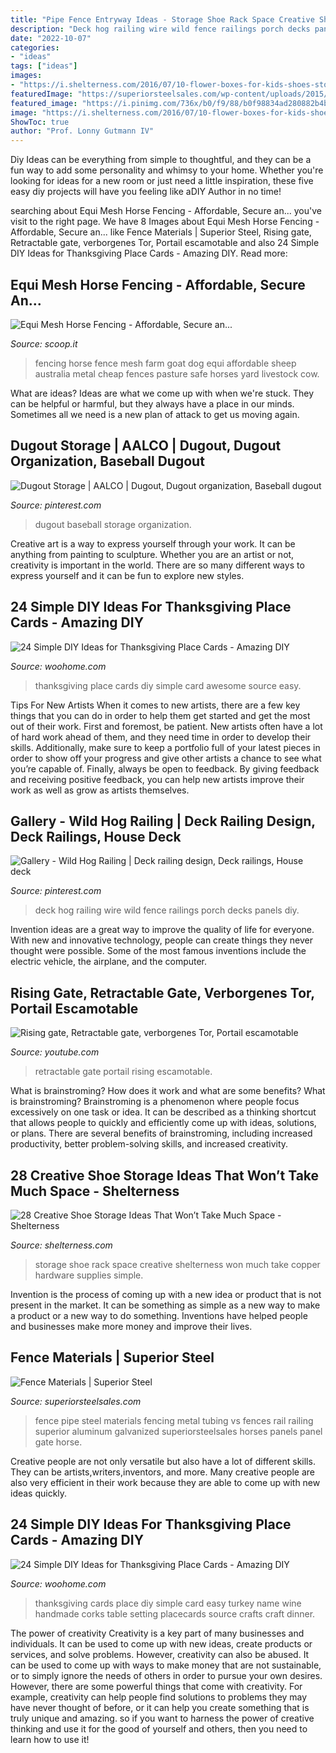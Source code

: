```yaml
---
title: "Pipe Fence Entryway Ideas - Storage Shoe Rack Space Creative Shelterness Won Much Take Copper Hardware Supplies Simple"
description: "Deck hog railing wire wild fence railings porch decks panels diy"
date: "2022-10-07"
categories:
- "ideas"
tags: ["ideas"]
images:
- "https://i.shelterness.com/2016/07/10-flower-boxes-for-kids-shoes-storage.jpg"
featuredImage: "https://superiorsteelsales.com/wp-content/uploads/2015/11/Pipe-Fence-1.jpg"
featured_image: "https://i.pinimg.com/736x/b0/f9/88/b0f98834ad280882b4ba9252237e3db7--new-deck-fencing.jpg"
image: "https://i.shelterness.com/2016/07/10-flower-boxes-for-kids-shoes-storage.jpg"
ShowToc: true
author: "Prof. Lonny Gutmann IV"
---
```



Diy Ideas can be everything from simple to thoughtful, and they can be a fun way to add some personality and whimsy to your home. Whether you're looking for ideas for a new room or just need a little inspiration, these five easy diy projects will have you feeling like aDIY Author in no time!

	

		
searching about Equi Mesh Horse Fencing - Affordable, Secure an... you've visit to the right page. We have 8 Images about Equi Mesh Horse Fencing - Affordable, Secure an... like Fence Materials | Superior Steel, Rising gate, Retractable gate, verborgenes Tor, Portail escamotable and also 24 Simple DIY Ideas for Thanksgiving Place Cards - Amazing DIY. Read more:
		
    
## Equi Mesh Horse Fencing - Affordable, Secure An...

<img loading=lazy src="https://img.scoop.it/nQuHa7ZnyHKtm9jaxCbql4XXXL4j3HpexhjNOf_P3YmryPKwJ94QGRtDb3Sbc6KY" onerror="this.onerror=null;this.src='https://tse4.mm.bing.net/th?id=OIP.41XZn0NzgWv2s-lJn3wHpwHaE8&amp;pid=15.1';" alt="Equi Mesh Horse Fencing - Affordable, Secure an...">

_Source: scoop.it_

>fencing horse fence mesh farm goat dog equi affordable sheep australia metal cheap fences pasture safe horses yard livestock cow. 

	

What are ideas?
Ideas are what we come up with when we're stuck. They can be helpful or harmful, but they always have a place in our minds. Sometimes all we need is a new plan of attack to get us moving again.

    
## Dugout Storage | AALCO | Dugout, Dugout Organization, Baseball Dugout

<img loading=lazy src="https://i.pinimg.com/736x/b7/15/71/b71571b74ab736ae733de345905bfcf9.jpg" onerror="this.onerror=null;this.src='https://tse1.mm.bing.net/th?id=OIP.-X-zH-2VgXdins_VbRn2BgHaDn&amp;pid=15.1';" alt="Dugout Storage | AALCO | Dugout, Dugout organization, Baseball dugout">

_Source: pinterest.com_

>dugout baseball storage organization. 

	

Creative art is a way to express yourself through your work. It can be anything from painting to sculpture. Whether you are an artist or not, creativity is important in the world. There are so many different ways to express yourself and it can be fun to explore new styles.

    
## 24 Simple DIY Ideas For Thanksgiving Place Cards - Amazing DIY

<img loading=lazy src="http://www.woohome.com/wp-content/uploads/2013/11/DIY-Thanksgiving-Place-Cards-7.jpg" onerror="this.onerror=null;this.src='https://tse4.mm.bing.net/th?id=OIP.YRSTigP2Y_aFhPNcm33yggHaLH&amp;pid=15.1';" alt="24 Simple DIY Ideas for Thanksgiving Place Cards - Amazing DIY">

_Source: woohome.com_

>thanksgiving place cards diy simple card awesome source easy. 

	

Tips For New Artists
When it comes to new artists, there are a few key things that you can do in order to help them get started and get the most out of their work. First and foremost, be patient. New artists often have a lot of hard work ahead of them, and they need time in order to develop their skills. Additionally, make sure to keep a portfolio full of your latest pieces in order to show off your progress and give other artists a chance to see what you’re capable of. Finally, always be open to feedback. By giving feedback and receiving positive feedback, you can help new artists improve their work as well as grow as artists themselves.

    
## Gallery - Wild Hog Railing | Deck Railing Design, Deck Railings, House Deck

<img loading=lazy src="https://i.pinimg.com/736x/b0/f9/88/b0f98834ad280882b4ba9252237e3db7--new-deck-fencing.jpg" onerror="this.onerror=null;this.src='https://tse2.mm.bing.net/th?id=OIP.EdvRJSOS_Woq6XkCpRhzSQHaFj&amp;pid=15.1';" alt="Gallery - Wild Hog Railing | Deck railing design, Deck railings, House deck">

_Source: pinterest.com_

>deck hog railing wire wild fence railings porch decks panels diy. 

	

Invention ideas are a great way to improve the quality of life for everyone. With new and innovative technology, people can create things they never thought were possible. Some of the most famous inventions include the electric vehicle, the airplane, and the computer.

    
## Rising Gate, Retractable Gate, Verborgenes Tor, Portail Escamotable

<img loading=lazy src="https://i.ytimg.com/vi/QfofRvxd3X0/maxresdefault.jpg" onerror="this.onerror=null;this.src='https://tse3.mm.bing.net/th?id=OIP.YmaPMCN82NLTbqn22xelNgHaEK&amp;pid=15.1';" alt="Rising gate, Retractable gate, verborgenes Tor, Portail escamotable">

_Source: youtube.com_

>retractable gate portail rising escamotable. 

	

What is brainstroming? How does it work and what are some benefits?
What is brainstroming? Brainstroming is a phenomenon where people focus excessively on one task or idea. It can be described as a thinking shortcut that allows people to quickly and efficiently come up with ideas, solutions, or plans. There are several benefits of brainstroming, including increased productivity, better problem-solving skills, and increased creativity.

    
## 28 Creative Shoe Storage Ideas That Won’t Take Much Space - Shelterness

<img loading=lazy src="https://i.shelterness.com/2016/07/10-flower-boxes-for-kids-shoes-storage.jpg" onerror="this.onerror=null;this.src='https://tse3.mm.bing.net/th?id=OIP.572J3MSMzIfz7hX_0_DhwQHaJ4&amp;pid=15.1';" alt="28 Creative Shoe Storage Ideas That Won’t Take Much Space - Shelterness">

_Source: shelterness.com_

>storage shoe rack space creative shelterness won much take copper hardware supplies simple. 

	

Invention is the process of coming up with a new idea or product that is not present in the market. It can be something as simple as a new way to make a product or a new way to do something. Inventions have helped people and businesses make more money and improve their lives.

    
## Fence Materials | Superior Steel

<img loading=lazy src="https://superiorsteelsales.com/wp-content/uploads/2015/11/Pipe-Fence-1.jpg" onerror="this.onerror=null;this.src='https://tse2.mm.bing.net/th?id=OIP.IIxJADJ0Az5QGb8yxZ6RowHaEM&amp;pid=15.1';" alt="Fence Materials | Superior Steel">

_Source: superiorsteelsales.com_

>fence pipe steel materials fencing metal tubing vs fences rail railing superior aluminum galvanized superiorsteelsales horses panels panel gate horse. 

	

Creative people are not only versatile but also have a lot of different skills. They can be artists,writers,inventors, and more. Many creative people are also very efficient in their work because they are able to come up with new ideas quickly.

    
## 24 Simple DIY Ideas For Thanksgiving Place Cards - Amazing DIY

<img loading=lazy src="http://www.woohome.com/wp-content/uploads/2013/11/DIY-Thanksgiving-Place-Cards-22.jpg" onerror="this.onerror=null;this.src='https://tse4.mm.bing.net/th?id=OIP.oNDfsGogfHYEMdcgp1sY4AHaLH&amp;pid=15.1';" alt="24 Simple DIY Ideas for Thanksgiving Place Cards - Amazing DIY">

_Source: woohome.com_

>thanksgiving cards place diy simple card easy turkey name wine handmade corks table setting placecards source crafts craft dinner. 

	

The power of creativity
Creativity is a key part of many businesses and individuals. It can be used to come up with new ideas, create products or services, and solve problems. However, creativity can also be abused. It can be used to come up with ways to make money that are not sustainable, or to simply ignore the needs of others in order to pursue your own desires. However, there are some powerful things that come with creativity. For example, creativity can help people find solutions to problems they may have never thought of before, or it can help you create something that is truly unique and amazing. so if you want to harness the power of creative thinking and use it for the good of yourself and others, then you need to learn how to use it!

